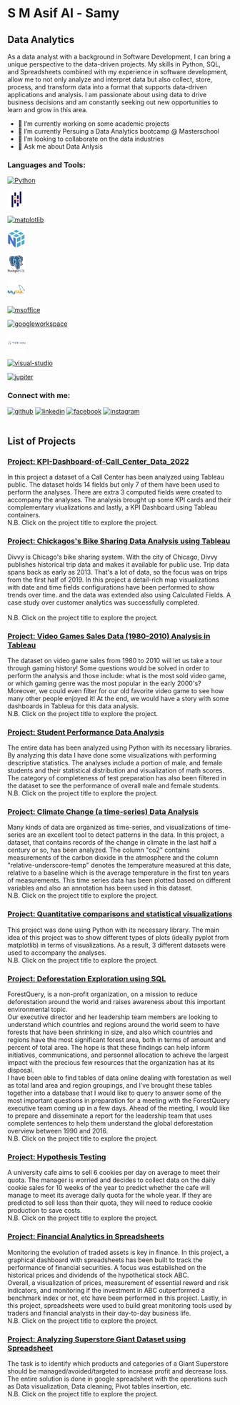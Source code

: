 # S M Asif Al - Samy
## Data Analytics

As a data analyst with a background in Software Development, I can bring a unique perspective to the data-driven projects. My skills in Python, SQL, and Spreadsheets combined with my experience in software development, allow me to not only analyze and interpret data but also collect, store, process, and transform data into a format that supports data-driven applications and analysis. I am passionate about using data to drive business decisions and am constantly seeking out new opportunities to learn and grow in this area.

- 🔭 I’m currently working on some academic projects 
- 🌱 I’m currently Persuing a Data Analytics bootcamp @ Masterschool 
- 👯 I’m looking to collaborate on the data industries 
- 💬 Ask me about Data Anlysis

<h3 align="left">Languages and Tools:</h3>

<p align="left">

<a href="https://www.python.org/" target="_blank" rel="noreferrer"><img  alt="Python" src="https://cdn.jsdelivr.net/gh/devicons/devicon/icons/python/python-original.svg" alt="pandas" width="40" height="40"/></a>

<a href="https://pandas.pydata.org/" target="_blank" rel="noreferrer"> <img src="https://raw.githubusercontent.com/devicons/devicon/master/icons/pandas/pandas-original.svg" alt="pandas" width="40" height="40"/></a>

<a href="https://matplotlib.org/" target="_blank" rel="noreferrer"> <img src="https://upload.wikimedia.org/wikipedia/commons/8/84/Matplotlib_icon.svg" alt="matplotlib" width="40" height="40"/></a>

<a href="https://numpy.org/" target="_blank" rel="noreferrer"> <img src="https://raw.githubusercontent.com/devicons/devicon/master/icons/numpy/numpy-original.svg" alt="numpy" width="40" height="40"/></a>

<a href="https://www.postgresql.org" target="_blank" rel="noreferrer"> <img src="https://raw.githubusercontent.com/devicons/devicon/master/icons/postgresql/postgresql-original-wordmark.svg" alt="postgresql" width="40" height="40"/> </a>

<a href="https://www.mysql.com/" target="_blank" rel="noreferrer"> <img src="https://raw.githubusercontent.com/devicons/devicon/master/icons/mysql/mysql-original-wordmark.svg" alt="mysql" width="40" height="40"/> </a>

<a href="https://en.wikipedia.org/wiki/Microsoft_Office" target="_blank" rel="noreferrer"> <img src="https://upload.wikimedia.org/wikipedia/commons/5/5f/Microsoft_Office_logo_%282019%E2%80%93present%29.svg" alt="msoffice" width="40" height="40"/> </a>

<a href="https://workspace.google.com/" target="_blank" rel="noreferrer"> <img src="https://upload.wikimedia.org/wikipedia/commons/5/5f/Google_Workspace_Logo.svg" alt="googleworkspace" width="40" height="40"/> </a>

<a href="https://www.tableau.com/" target="_blank" rel="noreferrer"> <img src="https://github.com/asifsamy/asif_data_portfolio/blob/master/tableau-svgrepo-com.svg" alt="tableau" width="40" height="40"/> </a>

<a href="https://code.visualstudio.com/" target="_blank" rel="noreferrer"> <img src="https://cdn.jsdelivr.net/gh/devicons/devicon/icons/vscode/vscode-original.svg" alt="visual-studio" width="40" height="40"/></a>

<a href="http://jupyter.org/" target="_blank" rel="noreferrer"> <img src="https://cdn.jsdelivr.net/gh/devicons/devicon/icons/jupyter/jupyter-original-wordmark.svg" alt="jupiter" width="40" height="40"/></a>

</p>

### Connect with me:

[<img src='https://cdn.jsdelivr.net/npm/simple-icons@3.0.1/icons/github.svg' alt='github' height='40'>](https://github.com/asifsamy)  [<img src='https://cdn.jsdelivr.net/npm/simple-icons@3.0.1/icons/linkedin.svg' alt='linkedin' height='40'>](https://www.linkedin.com/in/s-m-asif-al-samy-80bb3510b/)  [<img src='https://cdn.jsdelivr.net/npm/simple-icons@3.0.1/icons/facebook.svg' alt='facebook' height='40'>](https://www.facebook.com/asif.samy1/)  [<img src='https://cdn.jsdelivr.net/npm/simple-icons@3.0.1/icons/instagram.svg' alt='instagram' height='40'>](https://www.instagram.com/asif.samy//)
</br></br>

## List of Projects

### [Project: KPI-Dashboard-of-Call_Center_Data_2022](https://github.com/asifsamy/KPI-Dashboard-of-Call_Center_Data_2022)

In this project a dataset of a Call Center has been analyzed using Tableau public. The dataset holds 14 fields but only 7 of them have been used to perform the analyses. There are extra 3 computed fields were created to accompany the analyses. The analysis brought up some KPI cards and their complementary viualizations and lastly, a KPI Dashboard using Tableau containers.
</br>N.B. Click on the project title to explore the project.

### [Project: Chickagos's Bike Sharing Data Analysis using Tableau](https://github.com/asifsamy/chickago-bike-sharing-01)

Divvy is Chicago's bike sharing system. With the city of Chicago, Divvy publishes historical trip data and makes it available for public use. Trip data spans back as early as 2013. That's a lot of data, so the focus was on trips from the first half of 2019. In this project a detail-rich map visualizations with date and time fields configurations have been performed to show trends over time. and the data was extended also using Calculated Fields. A case study over customer analytics was successfully completed.  
</br>N.B. Click on the project title to explore the project.

### [Project: Video Games Sales Data (1980-2010) Analysis in Tableau](https://github.com/asifsamy/video_games-sales-1980-2010--analysis)

The dataset on video game sales from 1980 to 2010 will let us take a tour through gaming history! Some questions would be solved in order to perform the analysis and those include: what is the most sold video game, or which gaming genre was the most popular in the early 2000's? Moreover, we could even filter for our old favorite video game to see how many other people enjoyed it! At the end, we would have a story with some dashboards in Tableua for this data analysis.
</br>N.B. Click on the project title to explore the project.

### [Project: Student Performance Data Analysis](https://www.kaggle.com/code/smasifalsamy/students-perfomance-analysis)

The entire data has been analyzed using Python with its necessary libraries. By analyzing this data I have done some visualizations with performing descriptive statistics. The analyses include a portion of male, and female students and their statistical distribution and visualization of math scores. The category of completeness of test preparation has also been filtered in the dataset to see the performance of overall male and female students.
</br>N.B. Click on the project title to explore the project.

### [Project: Climate Change (a time-series) Data Analysis](https://www.kaggle.com/code/smasifalsamy/climate-change-time-series)

Many kinds of data are organized as time-series, and visualizations of time-series are an excellent tool to detect patterns in the data. In this project, a dataset, that contains records of the change in climate in the last half a century or so, has been analyzed. The column "co2" contains measurements of the carbon dioxide in the atmosphere and the column "relative-underscore-temp" denotes the temperature measured at this date, relative to a baseline which is the average temperature in the first ten years of measurements. This time series data has been plotted based on different variables and also an annotation has been used in this dataset.
</br>N.B. Click on the project title to explore the project.

### [Project: Quantitative comparisons and statistical visualizations](https://www.kaggle.com/code/smasifalsamy/quantitative-comparison)

This project was done using Python with its necessary library. The main idea of this project was to show different types of plots (ideally pyplot from matplotlib) in terms of visualizations. As a result, 3 different datasets were used to accompany the analyses.
</br>N.B. Click on the project title to explore the project.

### [Project: Deforestation Exploration using SQL](https://github.com/asifsamy/deforestation-sql)

ForestQuery, is a non-profit organization, on a mission to reduce deforestation around the world and raises awareness about this important environmental topic.</br>
Our executive director and her leadership team members are looking to understand which countries and regions around the world seem to have forests that have been shrinking in size, and also which countries and regions have the most significant forest area, both in terms of amount and percent of total area. The hope is that these findings can help inform initiatives, communications, and personnel allocation to achieve the largest impact with the precious few resources that the organization has at its disposal.</br>
I have been able to find tables of data online dealing with forestation as well as total land area and region groupings, and I’ve brought these tables together into a database that I would like to query to answer some of the most important questions in preparation for a meeting with the ForestQuery executive team coming up in a few days. Ahead of the meeting, I would like to prepare and disseminate a report for the leadership team that uses complete sentences to help them understand the global deforestation overview between 1990 and 2016.
</br>N.B. Click on the project title to explore the project.


### [Project: Hypothesis Testing](https://drive.google.com/drive/u/3/folders/1hTG5INKJLjl1FeMRjvCpHjzFVxxUw1zu)

A university cafe aims to sell 6 cookies per day on average to meet their quota. The manager is worried and decides to collect data on the daily cookie sales for 10 weeks of the year to predict whether the cafe will manage to meet its average daily quota for the whole year. If they are predicted to sell less than their quota, they will need to reduce cookie production to save costs.
</br>N.B. Click on the project title to explore the project.


### [Project: Financial Analytics in Spreadsheets](https://drive.google.com/drive/u/3/folders/1aftFsgw8yVhoFgCKV1X16CZr7KUkvtHf)

Monitoring the evolution of traded assets is key in finance. In this project, a graphical dashboard with spreadsheets has been built to track the performance of financial securities. A focus was established on the historical prices and dividends of the hypothetical stock ABC. </br>
Overall, a visualization of prices, measurement of essential reward and risk indicators, and monitoring if the investment in ABC outperformed a benchmark index or not, etc have been performed in this project. Lastly, in this project, spreadsheets were used to build great monitoring tools used by traders and financial analysts in their day-to-day business life.
</br>N.B. Click on the project title to explore the project.

### [Project: Analyzing Superstore Giant Dataset using Spreadsheet](https://drive.google.com/drive/u/3/folders/1MUuasILj-giRBJ4Munk-FQb8sl0svm5u)

The task is to identify which products and categories of a Giant Superstore should be managed/avoided/targeted to increase profit and decrease loss. The entire solution is done in google spreadsheet with the operations such as Data visualization, Data cleaning, Pivot tables insertion, etc.
</br>N.B. Click on the project title to explore the project.

